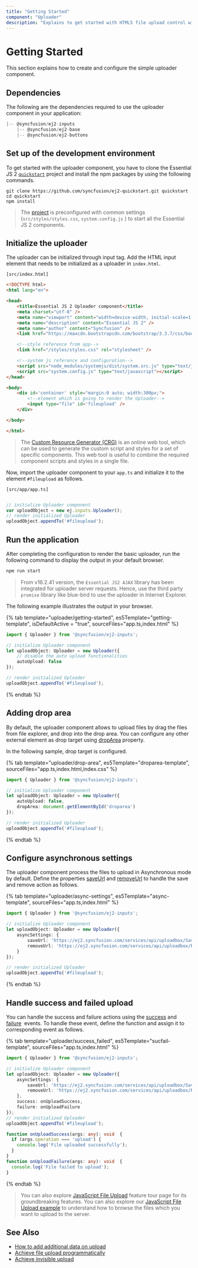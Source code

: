 ```yaml
---
title: "Getting Started"
component: "Uploader"
description: "Explains to get started with HTML5 file upload control with its key features such as asynchronous mode, handle success, fail action, etc."
---
```


# Getting Started

This section explains how to create and configure the simple uploader component.

## Dependencies

The following are the dependencies required to use the uploader component in your application:

```js
|-- @syncfusion/ej2-inputs
    |-- @syncfusion/ej2-base
    |-- @syncfusion/ej2-buttons

```

## Set up of the development environment

To get started with the uploader component, you have to clone the Essential JS 2 [`quickstart`](https://github.com/syncfusion/ej2-quickstart.git) project and install the npm packages by using the following commands.

```shell
git clone https://github.com/syncfusion/ej2-quickstart.git quickstart
cd quickstart
npm install
```

>The [project](https://github.com/syncfusion/ej2-quickstart.git) is preconfigured with common
settings (`src/styles/styles.css`, `system.config.js` ) to start
all the Essential JS 2 components.

## Initialize the uploader

The uploader can be initialized through input tag. Add the HTML input element that needs to be initialized as a uploader in `index.html`.

`[src/index.html]`

```html
<!DOCTYPE html>
<html lang="en">

<head>
    <title>Essential JS 2 Uploader component</title>
    <meta charset="utf-8" />
    <meta name="viewport" content="width=device-width, initial-scale=1.0, user-scalable=no" />
    <meta name="description" content="Essential JS 2" />
    <meta name="author" content="Syncfusion" />
    <link href="https://maxcdn.bootstrapcdn.com/bootstrap/3.3.7/css/bootstrap.min.css" rel="stylesheet" />

    <!--style reference from app-->
    <link href="/styles/styles.css" rel="stylesheet" />

    <!--system js reference and configuration-->
    <script src="node_modules/systemjs/dist/system.src.js" type="text/javascript"></script>
    <script src="system.config.js" type="text/javascript"></script>
</head>

<body>
    <div id='container' style="margin:0 auto; width:300px;">
        <!--element which is going to render the Uploader-->
        <input type="file" id='fileupload' />
    </div>

</body>

</html>
```

> The [Custom Resource Generator (CRG)](https://crg.syncfusion.com/) is an online web tool, which can be used to generate the custom script and styles for a set of specific components.
> This web tool is useful to combine the required component scripts and styles in a single file.

Now, import the  uploader component to your `app.ts` and initialize it to the element `#fileupload` as follows.

`[src/app/app.ts]`

```typescript

// initialize Uploader component
var uploadObject = new ej.inputs.Uploader();
// render initialized Uploader
uploadObject.appendTo('#fileupload');

```

## Run the application

After completing the configuration to render the basic uploader, run the following command to display
the output in your default browser.

```cmd
npm run start
```

> From v16.2.41 version, the `Essential JS2 AJAX` library has been integrated for uploader server requests.
Hence, use the third party `promise` library like blue-bird to use the uploader in Internet Explorer.

The following example illustrates the output in your browser.

{% tab template="uploader/getting-started", es5Template="getting-template", isDefaultActive = "true", sourceFiles="app.ts,index.html" %}

```typescript
import { Uploader } from '@syncfusion/ej2-inputs';

// initialize Uploader component
let uploadObject: Uploader = new Uploader({
    // disable the auto upload functionalities
    autoUpload: false
});

// render initialized Uploader
uploadObject.appendTo('#fileupload');
```

{% endtab %}

## Adding drop area

By default, the uploader component allows to upload files by drag the files from file explorer, and drop into the drop area.  You can configure any other external element as drop target using [dropArea](../api/uploader/#droparea) property.

In the following sample, drop target is configured.

{% tab template="uploader/drop-area", es5Template="droparea-template", sourceFiles="app.ts,index.html,index.css" %}

```typescript
import { Uploader } from '@syncfusion/ej2-inputs';

// initialize Uploader component
let uploadObject: Uploader = new Uploader({
    autoUpload: false,
    dropArea: document.getElementById('droparea')
});

// render initialized Uploader
uploadObject.appendTo('#fileupload');
```

{% endtab %}

## Configure asynchronous settings

The uploader component process the files to upload in Asynchronous mode by default. Define the properties [saveUrl](../api/uploader/asyncSettingsModel/#saveurl) and [removeUrl](../api/uploader/asyncSettingsModel/#removeurl) to handle the save and remove action as follows.

{% tab template="uploader/async-settings", es5Template="async-template", sourceFiles="app.ts,index.html" %}

```typescript
import { Uploader } from '@syncfusion/ej2-inputs';

// initialize Uploader component
let uploadObject: Uploader = new Uploader({
    asyncSettings: {
        saveUrl: 'https://ej2.syncfusion.com/services/api/uploadbox/Save',
        removeUrl: 'https://ej2.syncfusion.com/services/api/uploadbox/Remove'
    }
});

// render initialized Uploader
uploadObject.appendTo('#fileupload');
```

{% endtab %}

## Handle success and failed upload

You can handle the success and failure actions using the [success](../api/uploader/#success) and [failure](../api/uploader/#failure) &nbsp;events. To handle these event, define the function and assign it to corresponding event as follows.

{% tab template="uploader/success_failed", es5Template="sucfail-template", sourceFiles="app.ts,index.html" %}

```typescript
import { Uploader } from '@syncfusion/ej2-inputs';

// initialize Uploader component
let uploadObject: Uploader = new Uploader({
    asyncSettings: {
        saveUrl: 'https://ej2.syncfusion.com/services/api/uploadbox/Save',
        removeUrl: 'https://ej2.syncfusion.com/services/api/uploadbox/Remove'
    },
    success: onUploadSuccess,
    failure: onUploadFailure
});
// render initialized Uploader
uploadObject.appendTo('#fileupload');

function onUploadSuccess(args: any): void  {
  if (args.operation === 'upload') {
    console.log('File uploaded successfully');
  }
}
function onUploadFailure(args: any): void  {
  console.log('File failed to upload');
}
```

{% endtab %}

> You can also explore [JavaScript File Upload](https://www.syncfusion.com/javascript-ui-controls/js-file-upload) feature tour page for its groundbreaking features. You can also explore our [JavaScript File Upload example](https://ej2.syncfusion.com/demos/#/material/uploader/default.html) to understand how to browse the files which you want to upload to the server.

## See Also

* [How to add additional data on upload](./how-to/add-additional-data-on-upload)
* [Achieve file upload programmatically](./how-to/achieve-file-upload-programmatically)
* [Achieve invisible upload](./how-to/achieve-invisible-upload)

